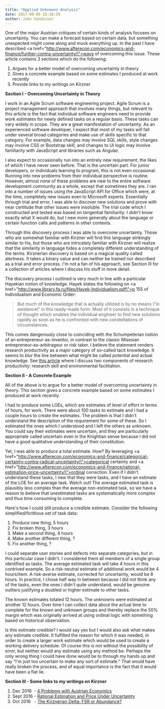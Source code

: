 ```yaml
---
title: "Applied Unknowns Analysis"
date: 2017-09-05 15:36:55
author: John Vandivier
---
```




One of the major Austrian critiques of certain kinds of analysis focuses on uncertainty. You can make a forecast based on certain data, but something unexpected might come along and muck everything up. In the past I have described <a href=\"http://www.afterecon.com/economics-and-finance/further-contra-uncertainty/\">ways of overcoming this issue</a>. These article contains 3 sections which do the following:
<ol>
 	<li>Argues for a better model of overcoming uncertainty in theory</li>
 	<li>Gives a concrete example based on some estimates I produced at work recently</li>
 	<li>Provide links to my writings on Kirzner</li>
</ol>
<strong>Section I - Overcoming Uncertainty in Theory</strong>

I work in an Agile Scrum software engineering project. Agile Scrum is a project management approach that involves many things, but relevant to this article is the fact that individual software engineers need to provide work estimates for newly defined tasks on a regular basis. These tasks can vary widely in scope. They are a great manifestation of uncertainty. As an experienced software developer, I expect that most of my tasks will fall under several broad categories and make use of skills specific to that category. For example, data changes may involve SQL skills, style changes may involve CSS or Bootstrap skill, and changes to UI logic may involve familiarity with JavaScript and libraries such as Angular.

I also expect to occasionally run into an entirely new requirement, the likes of which I have never seen before. That is the uncertain part. For junior developers, or individuals learning to program, this is not even occasional. Running into new problems from their individual perspective is routine. However, almost none of these problems are new to the entire software development community as a whole, except that sometimes they are. I ran into a number of issues using the JavaScript API for Office which were, at the time, completely new issues even to Microsoft experts. Essentially through trial and error, I was able to discover new solutions and prove with near certitude that other issues were insoluble. The trial code which I constructed and tested was based on tangential familiarity: I didn't know exactly what X would do, but I new more generally about the language or certain function calls and patterns in other contexts.

Through this discovery process I was able to overcome uncertainty. Those who are somewhat familiar with Kirzner will find this language strikingly similar to his, but those who are intricately familiar with Kirzner will realize that the similarity in language hides a completely different understanding of the terms. Kirznerian discovery is based on a magical quality called alertness. It takes a binary value and can neither be trained nor described as a trial and error process. I'm not a fan of his approach, see Section III for a collection of articles where I discuss his stuff in more detail.

The discovery process I outlined is very much in line with a particular Hayekian notion of knowledge. Hayek states the following on <a href=\"http://www.library.fa.ru/files/Hayek-Individualism.pdf\">p 155 of Individualism and Economic Order</a>:
<blockquote>But much of the knowledge that is actually utilized is by no means \"in existence\" in this ready-made form. Most of it consists in a technique of thought which enables the individual engineer to find new solutions rapidly as soon as he is confronted with new constellations of circumstances.</blockquote>
This comes dangerously close to coinciding with the Schumpeterian notion of an entrepreneur-as-inventor, in contrast to the classic Misesian entrepreneur-as-arbitrageur or risk taker. I believe the statement renders research productivity as a major category of so-called tacit knowledge. It seems to blur the line between what might be called potential and actual knowledge. See <a href=\"http://www.afterecon.com/education/skills-overcoming-uncertainty/\">this article</a> where I discuss two components of research productivity: research skill and environmental facilitation.

<strong>Section II - A Concrete Example</strong>

All of the above is to argue for a better model of overcoming uncertainty in theory. This section gives a concrete example based on some estimates I produced at work recently.

I had to produce some LOEs, which are estimates of level of effort in terms of hours, for work. There were about 100 tasks to estimate and I had a couple hours to create the estimates. The problem is that I didn't understand the description of the requirement for some of these. So I estimated the ones which I understood and I left the others as unknown. You could say their estimates were uncertain, and they are particularly appropriate called uncertain even in the Knightian sense because I did not have a good qualitative understanding of their constitution.

Yet, I was able to produce a total estimate. How? By leveraging <a href=\"http://www.afterecon.com/economics-and-finance/categorical-certainty-contra-radical-uncertainty/\">categorical certainty</a> and <a href=\"http://www.afterecon.com/economics-and-finance/rational-estimation-price-uncertainty/\">ordinal correction</a>. Even if I didn't understand these tasks, I new that they were tasks, and I have an estimate of the LOE for an average task. Watch out! The average estimated task is plausibly less complex than the average non-estimated task, so we have a reason to believe that unestimated tasks are systematically more complex and thus time consuming to complete.

Here's how I could still produce a credible estimate. Consider the following simplified/fictitious set of task data:
<ol>
 	<li>Produce new thing, 5 hours</li>
 	<li>Fix broken thing, 3 hours</li>
 	<li>Make a second thing, 4 hours</li>
 	<li>Make another different thing, ?</li>
 	<li>Fix another thing, ?</li>
</ol>
I could separate user stories and defects into separate categories, but in this particular case I didn't. I considered them all members of a single group identified as tasks. The average estimated task will take 4 hours in this contrived example. So a risk-neutral estimate of additional work would be 4 hours/item. A risk-averse estimate, corrected for uncertainty, would be 8 hours. In practice, I chose half way in between because I did not think any of the tasks, even the ones I didn't quite understand, would be genuine outliers justifying a doubled or higher estimate to other tasks.

The known estimates totaled 12 hours. The unknowns were estimated at another 12 hours. Over time I can collect data about the actual time to complete for the known and unknown groups and thereby replace the 50% margin which was originally arrived at using ordinal logic with something based on historical observation.

Is this estimate credible? I would say yes but I would also ask what makes any estimate credible. It fulfilled the reason for which it was needed, in order to create a larger work estimate which would be used to create a working delivery schedule. Of course this is not without the possibility of error, but neither would any estimate using any method be. Perhaps the only wrong thing I could have done would be to through my hands up and say \"I'm just too uncertain to make any sort of estimate.\" That would have really broken the process, and of equal importance is the fact that it would have been a flat lie.

<strong>Section III - Some links to my writings on Kirzner</strong>
<ol>
 	<li>Dec 2016  - <a href=\"http://www.afterecon.com/economics-and-finance/4-problems-austrian-economics/\">4 Problems with Austrian Economics</a></li>
 	<li>Sept 2016 - <a href=\"http://www.afterecon.com/economics-and-finance/rational-estimation-price-uncertainty/\">Rational Estimation and Price Under Uncertainty</a></li>
 	<li>Oct 2016   - <a href=\"http://www.afterecon.com/economics-and-finance/the-kirznerian-delta-fsr-or-abundance/\">The Kirznerian Delta: FSR or Abundance?</a></li>
</ol>